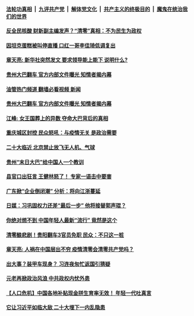 ####  [法轮功真相](../../../../basic/blob/master/README.md?t=09210302) &nbsp;|&nbsp; [九评共产党](../../../../9ping.md/blob/master/README.md?t=09210302) &nbsp;|&nbsp; [解体党文化](../../../../jtdwh.md/blob/master/README.md?t=09210302)  &nbsp;|&nbsp; [共产主义的终极目的](../../../../gczydzjmd.md/blob/master/README.md?t=09210302) &nbsp;|&nbsp; [魔鬼在统治我们的世界](../../../../mgztzwmdsj.md/blob/master/README.md?t=09210302) 

#### [反全民核酸 财新副主编发声？“清零”真相：不为民生为政权](../pages/soh5/655587.md?t=09210302) 
#### [因坦克蛋糕被叫停直播 口红一哥李佳琦低调复出](../pages/soh5/655559.md?t=09210302) 
#### [章天亮: 新华社突然发文 要求领导能上能下 说明什么?](../pages/soh5/655575.md?t=09210302) 
#### [贵州大巴翻车 官方内部文件曝光 知情者揭内幕](../pages/soh5/655541.md?t=09210302) 
#### [油管热门频道 翻墙必看视频 新闻](http://45.76.130.85:81/youtube.html?09210302)
#### [贵州大巴翻车 官方内部文件曝光 知情者揭内幕](../pages/soh5/655541.md?t=09210302) 
#### [江峰: 女王国葬上的异数 夺命大巴背后的真相](../pages/soh5/655532.md?t=09210302) 
#### [重庆城区封控 民众怒吼：与疫情无关 是政治需要](../pages/soh5/655529.md?t=09210302) 
#### [二十大临近 北京禁止放飞无人机、气球](../pages/soh5/655445.md?t=09210302) 
#### [贵州“末日大巴”给中国人一个教训](../pages/soh5/655397.md?t=09210302) 
#### [县官口出狂言 王健林怒了！  专家一语击中要害](../pages/soh5/655418.md?t=09210302) 
#### [广东掀“企业倒闭潮”  分析：将向江浙蔓延](../pages/soh5/655403.md?t=09210302) 
#### [日媒：习巩固权力还差“最后一步”   他将接替郭声琨？](../pages/soh5/655328.md?t=09210302) 
#### [你绝对想不到  中国年轻人最新“流行” 竟然是这个](../pages/soh5/655286.md?t=09210302) 
#### [清零酿悲剧！贵阳翻车3官员免职 民众：不只这一桩](../pages/soh5/655277.md?t=09210302) 
#### [章天亮: 人祸在中国层出不穷 疫情清零会清零共产党吗？](../pages/soh5/655265.md?t=09210302) 
#### [出大事？装甲车现身？ 习连夜匆忙返国引猜疑](../pages/soh5/655217.md?t=09210302) 
#### [元老再掀政治风浪 中共政权内忧外患](../pages/soh5/655115.md?t=09210302) 
#### [【人口危机】中国各地补贴现金拼生育率无效！   年轻一代吐真言](../pages/soh5/655139.md?t=09210302) 
#### [它让习近平如临大敌 二十大埋下一内乱隐患](../pages/soh5/655106.md?t=09210302) 
<img src='http://gfw-breaker.win/goodnews/indexes/soh5.md' width='0px' height='0px'/>

